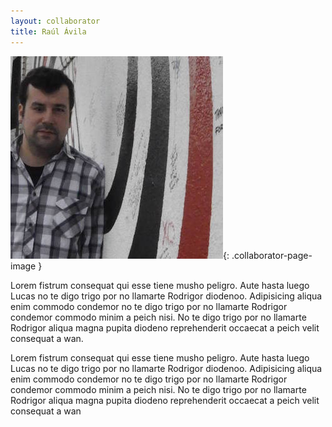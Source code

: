 ```yaml
---
layout: collaborator
title: Raúl Ávila
---
```


![Raúl Ávila](/img/colaboradores/raul-avila.jpg){: .collaborator-page-image }

Lorem fistrum consequat qui esse tiene musho peligro. Aute hasta luego Lucas no te digo trigo por no llamarte Rodrigor diodenoo. Adipisicing aliqua enim commodo condemor no te digo trigo por no llamarte Rodrigor condemor commodo minim a peich nisi. No te digo trigo por no llamarte Rodrigor aliqua magna pupita diodeno reprehenderit occaecat a peich velit consequat a wan.

Lorem fistrum consequat qui esse tiene musho peligro. Aute hasta luego Lucas no te digo trigo por no llamarte Rodrigor diodenoo. Adipisicing aliqua enim commodo condemor no te digo trigo por no llamarte Rodrigor condemor commodo minim a peich nisi. No te digo trigo por no llamarte Rodrigor aliqua magna pupita diodeno reprehenderit occaecat a peich velit consequat a wan
